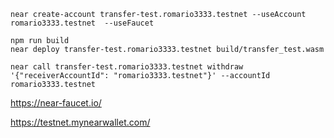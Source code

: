 ```
near create-account transfer-test.romario3333.testnet --useAccount romario3333.testnet  --useFaucet

npm run build
near deploy transfer-test.romario3333.testnet build/transfer_test.wasm

near call transfer-test.romario3333.testnet withdraw '{"receiverAccountId": "romario3333.testnet"}' --accountId romario3333.testnet
```


https://near-faucet.io/

https://testnet.mynearwallet.com/